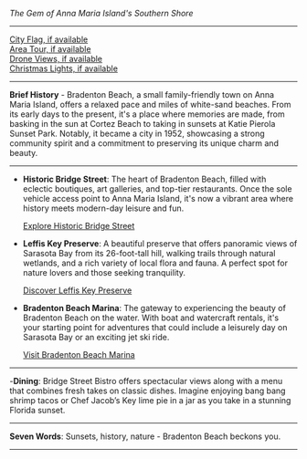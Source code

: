 *The Gem of Anna Maria Island's Southern Shore*

---

[City Flag, if available](https://www.google.com/search?tbm=isch&q=Bradenton+Beach+FL+Flag+Picture)  
[Area Tour, if available](https://www.youtube.com/results?search_query=Bradenton+Beach+FL+4k+tour)  
[Drone Views, if available](https://www.youtube.com/results?search_query=Bradenton+Beach+FL+4k+drone)  
[Christmas Lights, if available](https://www.youtube.com/results?search_query=Bradenton+Beach+FL+christmas+lights)

---

**Brief History** - Bradenton Beach, a small family-friendly town on Anna Maria Island, offers a relaxed pace and miles of white-sand beaches. From its early days to the present, it's a place where memories are made, from basking in the sun at Cortez Beach to taking in sunsets at Katie Pierola Sunset Park. Notably, it became a city in 1952, showcasing a strong community spirit and a commitment to preserving its unique charm and beauty.

---

- **Historic Bridge Street**: The heart of Bradenton Beach, filled with eclectic boutiques, art galleries, and top-tier restaurants. Once the sole vehicle access point to Anna Maria Island, it's now a vibrant area where history meets modern-day leisure and fun.

  [Explore Historic Bridge Street](https://www.youtube.com/results?search_query=Bradenton+Beach+Historic+Bridge+Street)

- **Leffis Key Preserve**: A beautiful preserve that offers panoramic views of Sarasota Bay from its 26-foot-tall hill, walking trails through natural wetlands, and a rich variety of local flora and fauna. A perfect spot for nature lovers and those seeking tranquility.

  [Discover Leffis Key Preserve](https://www.youtube.com/results?search_query=Bradenton+Beach+Leffis+Key+Preserve)

- **Bradenton Beach Marina**: The gateway to experiencing the beauty of Bradenton Beach on the water. With boat and watercraft rentals, it's your starting point for adventures that could include a leisurely day on Sarasota Bay or an exciting jet ski ride.

  [Visit Bradenton Beach Marina](https://www.youtube.com/results?search_query=Bradenton+Beach+Marina)

---

-**Dining**: Bridge Street Bistro offers spectacular views along with a menu that combines fresh takes on classic dishes. Imagine enjoying bang bang shrimp tacos or Chef Jacob’s Key lime pie in a jar as you take in a stunning Florida sunset.

---

**Seven Words**: Sunsets, history, nature - Bradenton Beach beckons you.

---